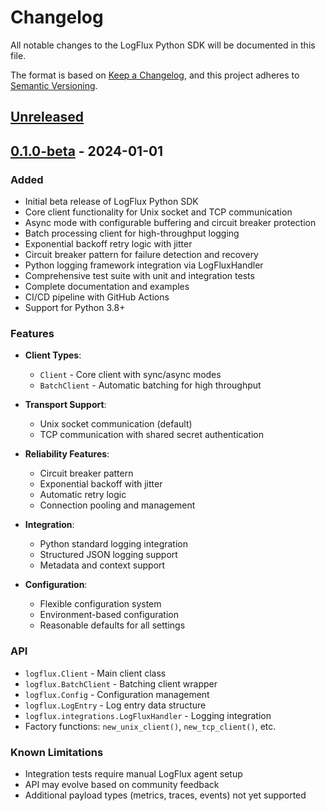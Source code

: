 # Changelog

All notable changes to the LogFlux Python SDK will be documented in this file.

The format is based on [Keep a Changelog](https://keepachangelog.com/en/1.0.0/),
and this project adheres to [Semantic Versioning](https://semver.org/spec/v2.0.0.html).

## [Unreleased]

## [0.1.0-beta] - 2024-01-01

### Added
- Initial beta release of LogFlux Python SDK
- Core client functionality for Unix socket and TCP communication
- Async mode with configurable buffering and circuit breaker protection
- Batch processing client for high-throughput logging
- Exponential backoff retry logic with jitter
- Circuit breaker pattern for failure detection and recovery
- Python logging framework integration via LogFluxHandler
- Comprehensive test suite with unit and integration tests
- Complete documentation and examples
- CI/CD pipeline with GitHub Actions
- Support for Python 3.8+

### Features
- **Client Types**:
  - `Client` - Core client with sync/async modes
  - `BatchClient` - Automatic batching for high throughput
  
- **Transport Support**:
  - Unix socket communication (default)
  - TCP communication with shared secret authentication
  
- **Reliability Features**:
  - Circuit breaker pattern
  - Exponential backoff with jitter
  - Automatic retry logic
  - Connection pooling and management
  
- **Integration**:
  - Python standard logging integration
  - Structured JSON logging support
  - Metadata and context support
  
- **Configuration**:
  - Flexible configuration system
  - Environment-based configuration
  - Reasonable defaults for all settings

### API
- `logflux.Client` - Main client class
- `logflux.BatchClient` - Batching client wrapper  
- `logflux.Config` - Configuration management
- `logflux.LogEntry` - Log entry data structure
- `logflux.integrations.LogFluxHandler` - Logging integration
- Factory functions: `new_unix_client()`, `new_tcp_client()`, etc.

### Known Limitations
- Integration tests require manual LogFlux agent setup
- API may evolve based on community feedback
- Additional payload types (metrics, traces, events) not yet supported

[Unreleased]: https://github.com/logflux-io/logflux-python-sdk/compare/v0.1.0-beta...HEAD
[0.1.0-beta]: https://github.com/logflux-io/logflux-python-sdk/releases/tag/v0.1.0-beta